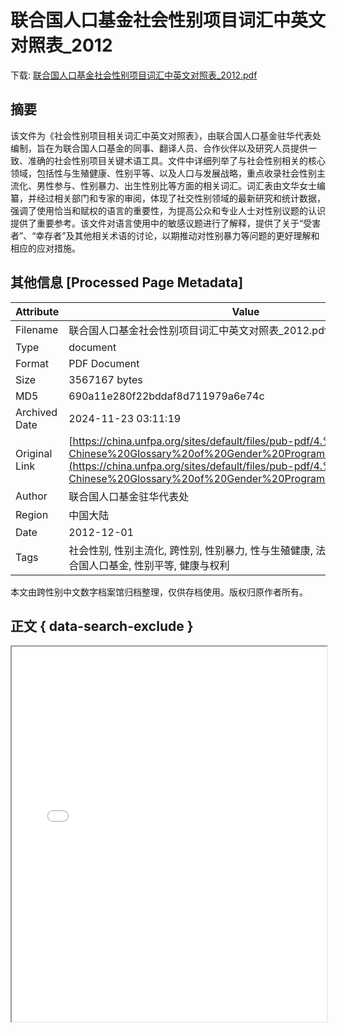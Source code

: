 # 联合国人口基金社会性别项目词汇中英文对照表_2012

<!-- tcd_download_link -->
下载: <a href="联合国人口基金社会性别项目词汇中英文对照表_2012.pdf" download>联合国人口基金社会性别项目词汇中英文对照表_2012.pdf</a>
<!-- tcd_download_link_end -->

## 摘要

<!-- tcd_abstract -->
该文件为《社会性别项目相关词汇中英文对照表》，由联合国人口基金驻华代表处编制，旨在为联合国人口基金的同事、翻译人员、合作伙伴以及研究人员提供一致、准确的社会性别项目关键术语工具。文件中详细列举了与社会性别相关的核心领域，包括性与生殖健康、性别平等、以及人口与发展战略，重点收录社会性别主流化、男性参与、性别暴力、出生性别比等方面的相关词汇。词汇表由文华女士编纂，并经过相关部门和专家的审阅，体现了社交性别领域的最新研究和统计数据，强调了使用恰当和赋权的语言的重要性，为提高公众和专业人士对性别议题的认识提供了重要参考。该文件对语言使用中的敏感议题进行了解释，提供了关于“受害者”、“幸存者”及其他相关术语的讨论，以期推动对性别暴力等问题的更好理解和相应的应对措施。

<!-- tcd_abstract_end -->

## 其他信息 [Processed Page Metadata]

| Attribute       | Value                                  |
|-----------------|----------------------------------------|
| Filename        | 联合国人口基金社会性别项目词汇中英文对照表_2012.pdf                             |
| Type            | document                                 |
| Format          | PDF Document                               |
| Size            | 3567167 bytes                           |
| MD5             | 690a11e280f22bddaf8d711979a6e74c                                  |
| Archived Date   | 2024-11-23 03:11:19                             |
| Original Link   | [https://china.unfpa.org/sites/default/files/pub-pdf/4.%20English-Chinese%20Glossary%20of%20Gender%20Programming%20Terms.pdf](https://china.unfpa.org/sites/default/files/pub-pdf/4.%20English-Chinese%20Glossary%20of%20Gender%20Programming%20Terms.pdf)                         |
| Author          | 联合国人口基金驻华代表处                               |
| Region          | 中国大陆                               |
| Date            | 2012-12-01                                 |
| Tags            | 社会性别, 性别主流化, 跨性别, 性别暴力, 性与生殖健康, 法语与英语对照词汇, 联合国人口基金, 性别平等, 健康与权利                                 |

本文由跨性别中文数字档案馆归档整理，仅供存档使用。版权归原作者所有。


## 正文 { data-search-exclude }

<!-- tcd_main_text -->
<iframe src="../联合国人口基金社会性别项目词汇中英文对照表_2012.pdf" width="100%" height="600px">
    <p>无法显示PDF，请下载查看。</p>
</iframe>
<!-- tcd_main_text_end -->

